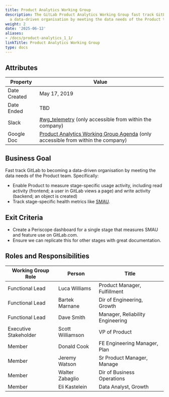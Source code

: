 ```yaml
---
title: Product Analytics Working Group
description: The GitLab Product Analytics Working Group fast track GitLab to becoming
  a data-driven organisation by meeting the data needs of the Product team.
weight: 2
date: '2025-06-12'
aliases:
- /docs/product-analytics_1_1/
linkTitle: Product Analytics Working Group
type: docs
---
```


## Attributes

| Property     | Value |
|--------------|-------|
| Date Created | May 17, 2019 |
| Date Ended   | TBD |
| Slack        | [#wg_telemetry](https://gitlab.slack.com/messages/CJS56FNFP) (only accessible from within the company) |
| Google Doc   | [Product Analytics Working Group Agenda](https://docs.google.com/document/d/1JK_jluomJqZklHL28zSx2Hm5aC0FCGR33ovD1LrN6gM/edit) (only accessible from within the company) |

## Business Goal

Fast track GitLab to becoming a data-driven organisation by meeting the data needs of the Product team. Specifically:

- Enable Product to measure stage-specific usage activity, including read activity (frontend; a user in GitLab views a page) and write activity (backend; an object is created)
- Track stage-specific health metrics like [SMAU](/handbook/product/performance-indicators/).

## Exit Criteria

- Create a Periscope dashboard for a single stage that measures SMAU and feature use on GitLab.com.
- Ensure we can replicate this for other stages with great documentation.

## Roles and Responsibilities

| Working Group Role    | Person                | Title                                        |
|-----------------------|-----------------------|----------------------------------------------|
| Functional Lead       | Luca Williams         | Product Manager, Fulfillment                 |
| Functional Lead       | Bartek Marnane        | Dir of Engineering, Growth                   |
| Functional Lead       | Dave Smith            | Manager, Reliability Engineering             |
| Executive Stakeholder | Scott Williamson      | VP of Product                                |
| Member                | Donald Cook           | FE Engineering Manager, Plan                 |
| Member                | Jeremy Watson         | Sr Product Manager, Manage                   |
| Member                | Walter Zabaglio       | Dir of Business Operations                   |
| Member                | Eli Kastelein         | Data Analyst, Growth                         |
